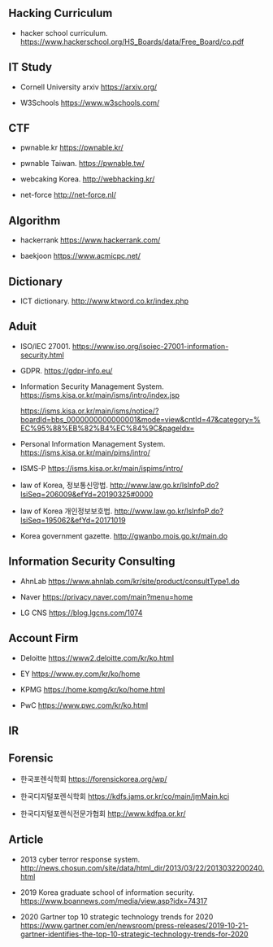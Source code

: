 ## Hacking Curriculum
- hacker school curriculum.
https://www.hackerschool.org/HS_Boards/data/Free_Board/co.pdf

## IT Study
- Cornell University arxiv
https://arxiv.org/ <p>
- W3Schools
https://www.w3schools.com/ <p>

## CTF
- pwnable.kr
https://pwnable.kr/ <p>
- pwnable Taiwan.
https://pwnable.tw/ <p>
- webcaking Korea.
http://webhacking.kr/ <p>
- net-force
http://net-force.nl/ <p>


## Algorithm
 - hackerrank
 https://www.hackerrank.com/ <p>
 - baekjoon
 https://www.acmicpc.net/ <p>
   
## Dictionary
- ICT dictionary.
http://www.ktword.co.kr/index.php <p>

## Aduit
- ISO/IEC 27001.
https://www.iso.org/isoiec-27001-information-security.html <p>
 
- GDPR.
https://gdpr-info.eu/ <p>

- Information Security Management System.
https://isms.kisa.or.kr/main/isms/intro/index.jsp <p>
https://isms.kisa.or.kr/main/isms/notice/?boardId=bbs_0000000000000001&mode=view&cntId=47&category=%EC%95%88%EB%82%B4%EC%84%9C&pageIdx= <p>
- Personal Information Management System.
https://isms.kisa.or.kr/main/pims/intro/ <p>
- ISMS-P
https://isms.kisa.or.kr/main/ispims/intro/ <p>
- law of Korea, 정보통신망법.
http://www.law.go.kr/lsInfoP.do?lsiSeq=206009&efYd=20190325#0000 <p>
- law of Korea 개인정보보호법.
http://www.law.go.kr/lsInfoP.do?lsiSeq=195062&efYd=20171019 <p>
- Korea government gazette.
http://gwanbo.mois.go.kr/main.do <p>

## Information Security Consulting
- AhnLab
https://www.ahnlab.com/kr/site/product/consultType1.do <p>
- Naver
https://privacy.naver.com/main?menu=home <p>
- LG CNS
https://blog.lgcns.com/1074 <p>

## Account Firm
- Deloitte
https://www2.deloitte.com/kr/ko.html <p>
- EY
https://www.ey.com/kr/ko/home <p>
- KPMG
https://home.kpmg/kr/ko/home.html <p>
- PwC
https://www.pwc.com/kr/ko.html <p>
 
## IR

## Forensic
- 한국포렌식학회
https://forensickorea.org/wp/ <p>
- 한국디지털포렌식학회
https://kdfs.jams.or.kr/co/main/jmMain.kci <p>
- 한국디지털포렌식전문가협회
http://www.kdfpa.or.kr/ <p>
  
## Article
- 2013 cyber terror response system.
http://news.chosun.com/site/data/html_dir/2013/03/22/2013032200240.html <p>

- 2019 Korea graduate school of information security.
https://www.boannews.com/media/view.asp?idx=74317 <p>

- 2020 Gartner top 10 strategic technology trends for 2020
https://www.gartner.com/en/newsroom/press-releases/2019-10-21-gartner-identifies-the-top-10-strategic-technology-trends-for-2020 <p>
